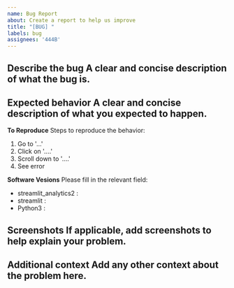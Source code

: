 ```yaml
---
name: Bug Report
about: Create a report to help us improve
title: "[BUG] "
labels: bug
assignees: '444B'
---
```


**Describe the bug**
A clear and concise description of what the bug is.
- 

**Expected behavior**
A clear and concise description of what you expected to happen.
- 

**To Reproduce**
Steps to reproduce the behavior:
1. Go to '...'
2. Click on '....'
3. Scroll down to '....'
4. See error

**Software Vesions**
Please fill in the relevant field:
- streamlit_analytics2 : 
- streamlit : 
- Python3 :

**Screenshots**
If applicable, add screenshots to help explain your problem.
- 

**Additional context**
Add any other context about the problem here.
- 
